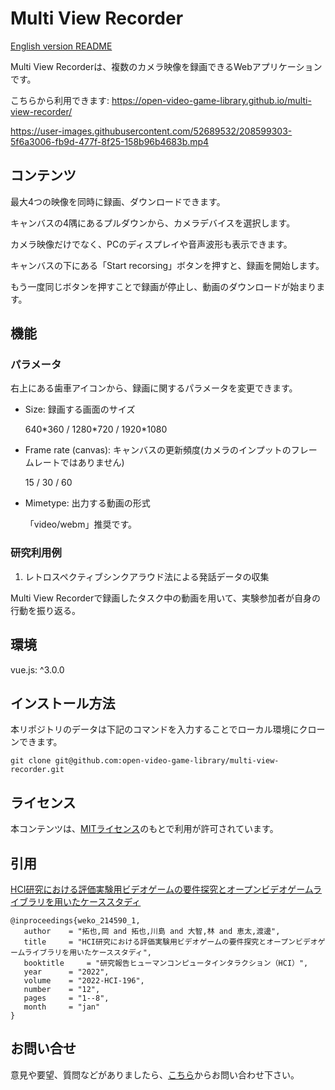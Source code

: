 # Multi View Recorder

[English version README](https://github.com/open-video-game-library/multi-view-recorder/blob/master/README.md)

Multi View Recorderは、複数のカメラ映像を録画できるWebアプリケーションです。

こちらから利用できます: https://open-video-game-library.github.io/multi-view-recorder/

https://user-images.githubusercontent.com/52689532/208599303-5f6a3006-fb9d-477f-8f25-158b96b4683b.mp4


## コンテンツ

最大4つの映像を同時に録画、ダウンロードできます。

キャンバスの4隅にあるプルダウンから、カメラデバイスを選択します。

カメラ映像だけでなく、PCのディスプレイや音声波形も表示できます。

キャンバスの下にある「Start recorsing」ボタンを押すと、録画を開始します。

もう一度同じボタンを押すことで録画が停止し、動画のダウンロードが始まります。


## 機能

### パラメータ

右上にある歯車アイコンから、録画に関するパラメータを変更できます。

- Size: 録画する画面のサイズ

   640\*360 / 1280\*720 / 1920\*1080

- Frame rate (canvas): キャンバスの更新頻度(カメラのインプットのフレームレートではありません)

   15 / 30 / 60

- Mimetype: 出力する動画の形式

   「video/webm」推奨です。

### 研究利用例

1. レトロスペクティブシンクアラウド法による発話データの収集

Multi View Recorderで録画したタスク中の動画を用いて、実験参加者が自身の行動を振り返る。


## 環境

vue.js: ^3.0.0


## インストール方法

本リポジトリのデータは下記のコマンドを入力することでローカル環境にクローンできます。

```
git clone git@github.com:open-video-game-library/multi-view-recorder.git
```


## ライセンス

本コンテンツは、[MITライセンス](https://github.com/open-video-game-library/multi-view-recorder/blob/master/LICENSE)のもとで利用が許可されています。


## 引用

[HCI研究における評価実験用ビデオゲームの要件探究とオープンビデオゲームライブラリを用いたケーススタディ](http://id.nii.ac.jp/1001/00214482/)

```
@inproceedings{weko_214590_1,
   author	 = "拓也,岡 and 拓也,川島 and 大智,林 and 恵太,渡邊",
   title	 = "HCI研究における評価実験用ビデオゲームの要件探究とオープンビデオゲームライブラリを用いたケーススタディ",
   booktitle	 = "研究報告ヒューマンコンピュータインタラクション（HCI）",
   year 	 = "2022",
   volume	 = "2022-HCI-196",
   number	 = "12",
   pages	 = "1--8",
   month	 = "jan"
}
```


## お問い合せ

意見や要望、質問などがありましたら、[こちら](https://open-video-game-library.github.io/info/contact/)からお問い合わせ下さい。
